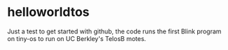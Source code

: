 helloworldtos
=============
Just a test to get started with github, the code runs the first Blink program on tiny-os to run 
on UC Berkley's TelosB motes.
